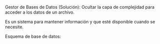 Gestor de Bases de Datos (Solución): Ocultar la capa de complejidad para acceder a los datos de un archivo.

Es un sistema para mantener información y que esté disponible cuando se necesite.

Esquema de base de datos: 